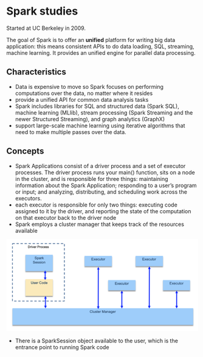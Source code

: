 # Spark studies

Started at UC Berkeley in 2009.

The goal of Spark is to offer an **unified** platform for writing big data application: this means consistent APIs to do data loading, SQL, streaming, machine learning. It provides an unified engine for parallel data processing.

## Characteristics

* Data is expensive to move so Spark focuses on performing computations over the data, no matter where it resides
* provide a unified API for common data analysis tasks
* Spark includes libraries for SQL and structured data (Spark SQL), machine learning (MLlib), stream processing (Spark Streaming and the newer Structured Streaming), and graph analytics (GraphX)
* support large-scale machine learning using iterative algorithms that need to make multiple passes over the data.

## Concepts

* Spark Applications consist of a driver process and a set of executor processes. The driver process runs your main() function, sits on a node in the cluster, and is responsible for three things: maintaining information about the Spark Application; responding to a user’s program or input; and analyzing, distributing, and scheduling work across the executors.
* each executor is responsible for only two things: executing code assigned to it by the driver, and reporting the state of the computation on that executor back to the driver node
* Spark employs a cluster manager that keeps track of the resources available

![](images/app-arch.png)

* There is a SparkSession object available to the user, which is the entrance point to running Spark code